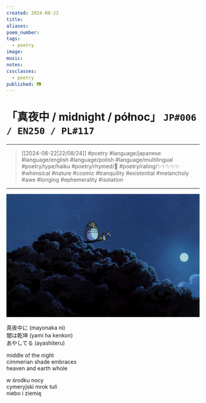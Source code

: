 ```yaml
---
created: 2024-08-22
title:
aliases:
poem_number:
tags:
  - poetry
image:
music:
notes:
cssclasses:
  - poetry
published: 📷
---
```

# 「真夜中 / midnight / północ」 `JP#006 / EN250 / PL#117`

---

> [[2024-08-22|22/08/24]]
> #poetry 
> #language/japanese #language/english #language/polish #language/multilingual
> #poetry/type/haiku 
> #poetry/rhymed/🔴 
> #poetry/rating/✨✨✨✨✨ 
> #whimsical #nature #cosmic #tranquility #existential #melancholy #awe #longing #ephemerality #isolation 

---

![poem-真夜中](../!art/poem-真夜中.jpg)


真夜中に (mayonaka ni)  
闇は乾坤 (yami ha kenkon)  
あやしてる (ayashiteru)  
  
middle of the night  
cimmerian shade embraces  
heaven and earth whole  
  
w środku nocy  
cymeryjski mrok tuli  
niebo i ziemię
